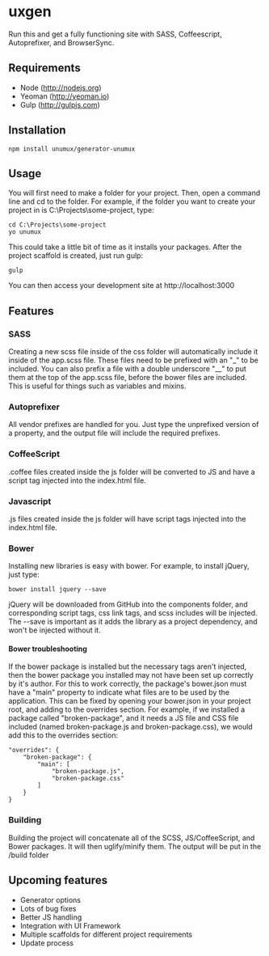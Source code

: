 # uxgen

Run this and get a fully functioning site with SASS, Coffeescript, Autoprefixer, and BrowserSync.

## Requirements

- Node (http://nodejs.org)
- Yeoman (http://yeoman.io)
- Gulp (http://gulpjs.com)

## Installation

```
npm install unumux/generator-unumux
```

## Usage

You will first need to make a folder for your project. Then, open a command line and cd to the folder. For example, if the folder you want to create your project in is C:\Projects\some-project, type:

```
cd C:\Projects\some-project
yo unumux
```

This could take a little bit of time as it installs your packages. After the project scaffold is created, just run gulp:

```
gulp
```

You can then access your development site at http://localhost:3000

## Features

### SASS

Creating a new scss file inside of the css folder will automatically include it inside of the app.scss file. These files need to be prefixed with an "_" to be included. You can also prefix a file with a double underscore "__" to put them at the top of the app.scss file, before the bower files are included. This is useful for things such as variables and mixins.

### Autoprefixer

All vendor prefixes are handled for you. Just type the unprefixed version of a property, and the output file will include the required prefixes.

### CoffeeScript

.coffee files created inside the js folder will be converted to JS and have a script tag injected into the index.html file.

### Javascript

.js files created inside the js folder will have script tags injected into the index.html file.

### Bower

Installing new libraries is easy with bower. For example, to install jQuery, just type:

```
bower install jquery --save
```

jQuery will be downloaded from GitHub into the components folder, and corresponding script tags, css link tags, and scss includes will be injected. The --save is important as it adds the library as a project dependency, and won't be injected without it.

#### Bower troubleshooting

If the bower package is installed but the necessary tags aren't injected, then the bower package you installed may not have been set up correctly by it's author. For this to work correctly, the package's bower.json must have a "main" property to indicate what files are to be used by the application. This can be fixed by opening your bower.json in your project root, and adding to the overrides section. For example, if we installed a package called "broken-package", and it needs a JS file and CSS file included (named broken-package.js and broken-package.css), we would add this to the overrides section:

```
"overrides": {
	"broken-package": {
		"main": [
			"broken-package.js",
			"broken-package.css"
		]
	}
}
```

### Building

Building the project will concatenate all of the SCSS, JS/CoffeeScript, and Bower packages. It will then uglify/minify them. The output will be put in the /build folder

## Upcoming features

- Generator options
- Lots of bug fixes
- Better JS handling
- Integration with UI Framework
- Multiple scaffolds for different project requirements
- Update process
